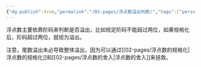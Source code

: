 ```yaml
---
{"dg-publish":true,"permalink":"/02-pages/浮点数溢出判断/","tags":["personal/blog","计算机组成原理/数据表示和运算"]}
---
```


浮点数主要依靠阶码来判断是否溢出，比如规定阶码不能超过两位，如果规格化后，阶码超过两位，就视为溢出。

注意，尾数溢出未必导致整体溢出，因为可以通过[[02-pages/浮点数的规格化\|浮点数的规格化]]和[[02-pages/浮点数的舍入\|浮点数的舍入]]来拯救。